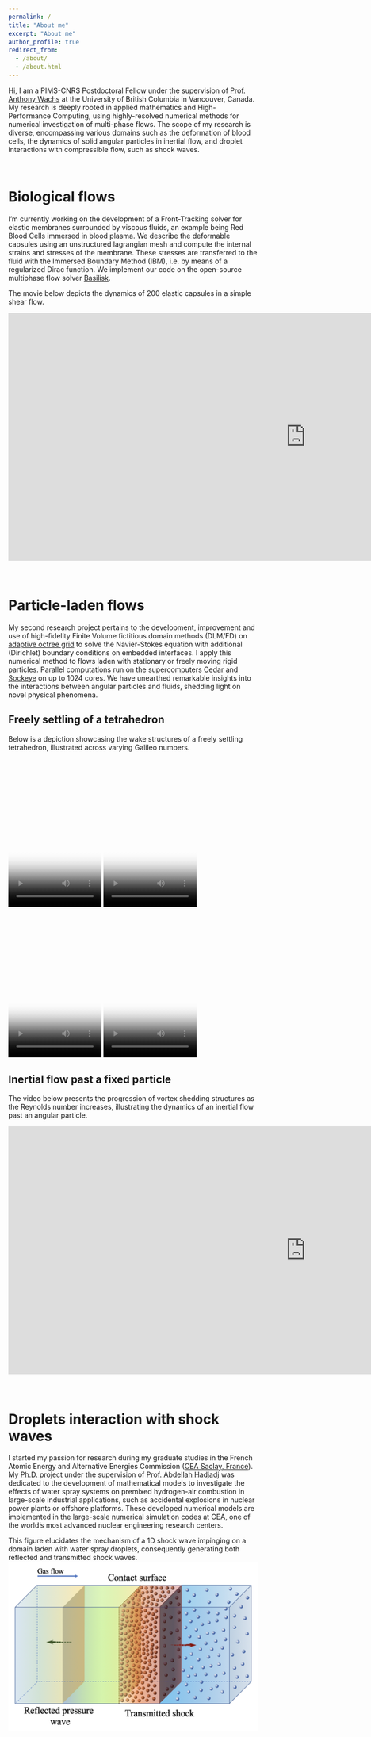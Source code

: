```yaml
---
permalink: /
title: "About me"
excerpt: "About me"
author_profile: true
redirect_from:
  - /about/
  - /about.html
---
```


Hi, I am a PIMS-CNRS Postdoctoral Fellow under the supervision of [Prof. Anthony Wachs](https://personal.math.ubc.ca/~wachs/) at the University of British Columbia in Vancouver, Canada. My research is deeply rooted in applied mathematics and High-Performance Computing, using highly-resolved numerical methods for numerical investigation of multi-phase flows. The scope of my research is diverse, encompassing various domains such as the deformation of blood cells, the dynamics of solid angular particles in inertial flow, and droplet interactions with compressible flow, such as shock waves.  

&nbsp;

Biological flows
======
I’m currently working on the development of a Front-Tracking solver for elastic membranes surrounded by viscous fluids, an example being Red Blood Cells immersed in blood plasma. We describe the deformable capsules using an unstructured lagrangian mesh and compute the internal strains and stresses of the membrane. These stresses are transferred to the fluid with the Immersed Boundary Method (IBM), i.e. by means of a regularized Dirac function. We implement our code on the open-source multiphase flow solver [Basilisk](http://basilisk.fr/Front%20Page).  

The movie below depicts the dynamics of 200 elastic capsules in a simple shear flow.
<p align="center">
<iframe width="1200" height="500" src="https://www.youtube-nocookie.com/embed/rnASehfsVc4" title="YouTube video player" frameborder="0" allow="accelerometer; autoplay; clipboard-write; encrypted-media; gyroscope; picture-in-picture" allowfullscreen></iframe>
</p>


&nbsp;

Particle-laden flows
======

My second research project pertains to the development, improvement and use of high-fidelity Finite Volume fictitious domain methods (DLM/FD) on [adaptive octree grid](http://basilisk.fr/sandbox/Antoonvh/The_Tree-Grid_Structure_in_Basilisk) to solve the Navier-Stokes equation with additional (Dirichlet) boundary conditions on embedded interfaces. I apply this
numerical method to flows laden with stationary or freely moving rigid particles. Parallel computations run on the supercomputers [Cedar](https://docs.alliancecan.ca/wiki/Cedar) and [Sockeye](https://arc.ubc.ca/ubc-arc-sockeye) on up to 1024 cores. We have unearthed remarkable insights into the interactions between angular particles and fluids, shedding light on novel physical phenomena.


Freely settling of a tetrahedron
------

Below is a depiction showcasing the wake structures of a freely settling tetrahedron, illustrated across varying Galileo numbers.
<div id="wrapper">
    <video id="home1" width="188" height="300" poster="images/Helix0.pdf" controls="controls">
        <source type="video/mp4" src="images/Helix0.mp4" />
    </video>
    <video id="home2" width="188" height="300" poster="images/Helix1.pdf" controls="controls">
        <source type="video/mp4" src="images/Helix1.mp4" />
    </video>
    <video id="home3" width="188" height="300" poster="images/Helix2.pdf" controls="controls">
        <source type="video/mp4" src="images/Helix2.mp4" />
    </video>
    <video id="home4" width="188" height="300" poster="images/Helix3.pdf" controls="controls">
        <source type="video/mp4" src="images/Helix3.mp4" />
    </video>
    <div class="clear"></div>
</div>


Inertial flow past a fixed particle
------

The video below presents the progression of vortex shedding structures as the Reynolds number increases, illustrating the dynamics of an inertial flow past an angular particle.
<p align="center">
<iframe width="1200" height="500" src="https://www.youtube-nocookie.com/embed/Q-iT4FfQdx4" title="YouTube video player" frameborder="0" allow="accelerometer; autoplay; clipboard-write; encrypted-media; gyroscope; picture-in-picture" allowfullscreen></iframe>
</p>

&nbsp;

Droplets interaction with shock waves
======

I started my passion for research during my graduate studies in the French Atomic Energy and Alternative Energies Commission ([CEA Saclay, France](https://www.cea.fr/paris-saclay/Pages/Accueil.aspx)). My [Ph.D. project](https://www.theses.fr/2020NORMIR14) under the supervision of [Prof. Abdellah Hadjadj](https://scholar.google.fr/citations?user=UZMCw3QAAAAJ&hl=fr) was dedicated to the development of mathematical models to investigate the effects of water spray systems on premixed hydrogen-air combustion in large-scale industrial applications, such as accidental explosions in nuclear power plants or offshore platforms. These developed numerical models are implemented in the large-scale numerical simulation codes at CEA, one of the world’s most advanced nuclear engineering research centers.


This figure elucidates the mechanism of a 1D shock wave impinging on a domain laden with water spray droplets, consequently generating both reflected and transmitted shock waves.
![Editing a markdown file for a talk](/images/JFMsketch.png)
